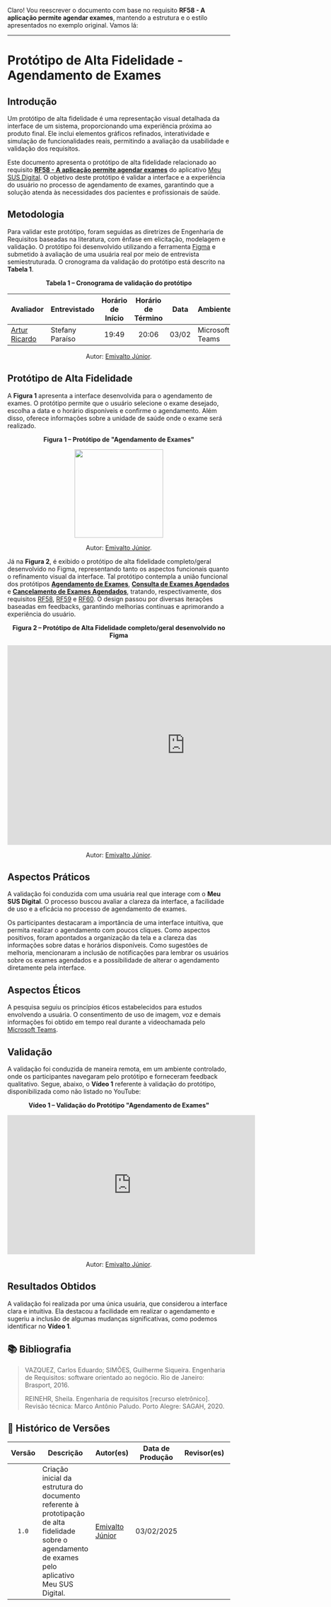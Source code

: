 Claro! Vou reescrever o documento com base no requisito **RF58 - A aplicação permite agendar exames**, mantendo a estrutura e o estilo apresentados no exemplo original. Vamos lá:

---

# Protótipo de Alta Fidelidade - Agendamento de Exames

## Introdução

Um protótipo de alta fidelidade é uma representação visual detalhada da interface de um sistema, proporcionando uma experiência próxima ao produto final. Ele inclui elementos gráficos refinados, interatividade e simulação de funcionalidades reais, permitindo a avaliação da usabilidade e validação dos requisitos.

Este documento apresenta o protótipo de alta fidelidade relacionado ao requisito [**RF58 - A aplicação permite agendar exames**](https://requisitos-de-software.github.io/2024.2-MeuSUSDigital/elicitacao/requisitos-elicitados/#RF58) do aplicativo [Meu SUS Digital](https://meususdigital.saude.gov.br/). O objetivo deste protótipo é validar a interface e a experiência do usuário no processo de agendamento de exames, garantindo que a solução atenda às necessidades dos pacientes e profissionais de saúde.

## Metodologia

Para validar este protótipo, foram seguidas as diretrizes de Engenharia de Requisitos baseadas na literatura, com ênfase em elicitação, modelagem e validação. O protótipo foi desenvolvido utilizando a ferramenta [Figma](https://www.figma.com) e submetido à avaliação de uma usuária real por meio de entrevista semiestruturada. O cronograma da validação do protótipo está descrito na **Tabela 1**.

<div align="center">
    <p><strong>Tabela 1 – Cronograma de validação do protótipo</strong></p>
</div>

<center>

| Avaliador | Entrevistado | Horário de Início | Horário de Término | Data | Ambiente/Local | 
| --------- | ------------ | :---------------: | :----------------: | :--: | -------------- |
| [Artur Ricardo](https://github.com/algorithmorphic) | Stefany Paraíso | 19:49 | 20:06 | 03/02 | Microsoft Teams |

</center>

<div align="center">
    <p>Autor: <a href="https://github.com/EmivaltoJrr">Emivalto Júnior</a>.</p>
</div>

## Protótipo de Alta Fidelidade

A **Figura 1** apresenta a interface desenvolvida para o agendamento de exames. O protótipo permite que o usuário selecione o exame desejado, escolha a data e o horário disponíveis e confirme o agendamento. Além disso, oferece informações sobre a unidade de saúde onde o exame será realizado.

<div align="center">
    <p><strong>Figura 1 – Protótipo de "Agendamento de Exames"</strong></p>
</div>

<center>

<img src="https://github.com/Requisitos-de-Software/2024.2-MeuSUSDigital/blob/main/docs/imagens/prototipo-de-alta-fidelidade-rf58.png?raw=true" width="200">

</center>

<div align="center">
    <p>Autor: <a href="https://github.com/EmivaltoJrr">Emivalto Júnior</a>.</p>
</div>

Já na **Figura 2**, é exibido o protótipo de alta fidelidade completo/geral desenvolvido no Figma, representando tanto os aspectos funcionais quanto o refinamento visual da interface. Tal protótipo contempla a união funcional dos protótipos [**Agendamento de Exames**](../validacao/prototipo-de-alta-fidelidade-rf58.md), [**Consulta de Exames Agendados**](../validacao/prototipo-de-alta-fidelidade-rf58.md) e [**Cancelamento de Exames Agendados**](../validacao/prototipo-de-alta-fidelidade-rf58.md), tratando, respectivamente, dos requisitos [RF58](https://requisitos-de-software.github.io/2024.2-MeuSUSDigital/elicitacao/requisitos-elicitados/#RF58), [RF59](https://requisitos-de-software.github.io/2024.2-MeuSUSDigital/elicitacao/requisitos-elicitados/#RF59) e [RF60](https://requisitos-de-software.github.io/2024.2-MeuSUSDigital/elicitacao/requisitos-elicitados/#RF60). O design passou por diversas iterações baseadas em feedbacks, garantindo melhorias contínuas e aprimorando a experiência do usuário.

<div align="center">
    <p><strong>Figura 2 – Protótipo de Alta Fidelidade completo/geral desenvolvido no Figma</strong></p>
</div>

<center>

<iframe style="border: 1px solid rgba(0, 0, 0, 0.1);" width="800" height="450" src="https://embed.figma.com/design/RKlmRKUJttdhsFiNM8j1AA/Untitled?node-id=0-1&embed-host=share" allowfullscreen></iframe>

</center>

<div align="center">
    <p>Autor: <a href="https://github.com/EmivaltoJrr">Emivalto Júnior</a>.</p>
</div>

## Aspectos Práticos

A validação foi conduzida com uma usuária real que interage com o **Meu SUS Digital**. O processo buscou avaliar a clareza da interface, a facilidade de uso e a eficácia no processo de agendamento de exames.

Os participantes destacaram a importância de uma interface intuitiva, que permita realizar o agendamento com poucos cliques. Como aspectos positivos, foram apontados a organização da tela e a clareza das informações sobre datas e horários disponíveis. Como sugestões de melhoria, mencionaram a inclusão de notificações para lembrar os usuários sobre os exames agendados e a possibilidade de alterar o agendamento diretamente pela interface.

## Aspectos Éticos

A pesquisa seguiu os princípios éticos estabelecidos para estudos envolvendo a usuária. O consentimento de uso de imagem, voz e demais informações foi obtido em tempo real durante a videochamada pelo [Microsoft Teams](https://teams.microsoft.com/).

## Validação

A validação foi conduzida de maneira remota, em um ambiente controlado, onde os participantes navegaram pelo protótipo e forneceram feedback qualitativo. Segue, abaixo, o **Vídeo 1** referente à validação do protótipo, disponibilizada como não listado no YouTube:

<div align="center">
    <p><strong>Vídeo 1 – Validação do Protótipo "Agendamento de Exames"</strong></p>
</div>

<center>

<iframe width="560" height="315" src="https://www.youtube.com/embed/TgjqvpqEbUU?si=sdjkGJdgdM9Sjdt4" title="YouTube video player" frameborder="0" allow="accelerometer; autoplay; clipboard-write; encrypted-media; gyroscope; picture-in-picture; web-share" referrerpolicy="strict-origin-when-cross-origin" allowfullscreen></iframe>

</center>

<div align="center">
    <p>Autor: <a href="https://github.com/EmivaltoJrr">Emivalto Júnior</a>.</p>
</div>

## Resultados Obtidos

A validação foi realizada por uma única usuária, que considerou a interface clara e intuitiva. Ela destacou a facilidade em realizar o agendamento e sugeriu a inclusão de algumas mudanças significativas, como podemos identificar no **Vídeo 1**.

## 📚 Bibliografia

> VAZQUEZ, Carlos Eduardo; SIMÕES, Guilherme Siqueira. Engenharia de Requisitos: software orientado ao negócio. Rio de Janeiro: Brasport, 2016.
>
> REINEHR, Sheila. Engenharia de requisitos [recurso eletrônico]. Revisão técnica: Marco Antônio Paludo. Porto Alegre: SAGAH, 2020.

## 📑 Histórico de Versões

| Versão | Descrição | Autor(es) | Data de Produção | Revisor(es) | Data de Revisão | 
| :----: | --------- | --------- | :--------------: | ----------- | :-------------: |
| `1.0`  | Criação inicial da estrutura do documento referente à prototipação de alta fidelidade sobre o agendamento de exames pelo aplicativo Meu SUS Digital. | [Emivalto Júnior](https://github.com/EmivaltoJrr) | 03/02/2025 |  |  |
